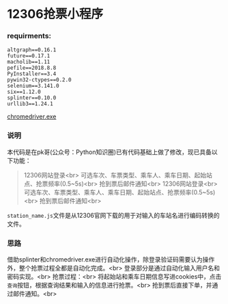 12306抢票小程序
===
### requirments:
```
altgraph==0.16.1
future==0.17.1
macholib==1.11
pefile==2018.8.8
PyInstaller==3.4
pywin32-ctypes==0.2.0
selenium==3.141.0
six==1.12.0
splinter==0.10.0
urllib3==1.24.1
```
[chromedriver.exe](http://npm.taobao.org/mirrors/chromedriver/)

### 说明
本代码是在pk哥(公众号：Python知识圈)已有代码基础上做了修改，现已具备以下功能：

>12306网站登录\<br>
>可选车次、车票类型、乘车人、乘车日期、起始站点、抢票频率(0.5~5s)\<br>
>抢到票后邮件通知\<br>
>12306网站登录\<br>
>可选车次、车票类型、乘车人、乘车日期、起始站点、抢票频率(0.5~5s)\<br>
>抢到票后邮件通知\<br>

`station_name.js`文件是从12306官网下载的用于对输入的车站名进行编码转换的文件。

### 思路
借助splinter和chromedriver.exe进行自动化操作，除登录验证码需要认为操作外，整个抢票过程全都是自动化完成。\<br>
登录部分是通过自动化输入用户名和密码实现。\<br>
抢票过程：\<br>
将起始站和乘车日期信息写进cookies中，点击`查询`按钮，根据查询结果和输入的信息进行抢票。\<br>
抢到票后直接下单，并通过邮件通知。\<br>

